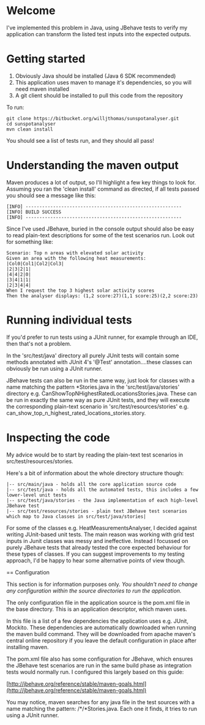 Welcome
=======

I've implemented this problem in Java, using JBehave tests to verify my application can transform the listed test inputs into the expected outputs.

Getting started
===============

1. Obviously Java should be installed (Java 6 SDK recommended)
2. This application uses maven to manage it's dependencies, so you will need maven installed
3. A git client should be installed to pull this code from the repository

To run:

    git clone https://bitbucket.org/willjthomas/sunspotanalyser.git
    cd sunspotanalyser
    mvn clean install

You should see a list of tests run, and they should all pass! 

Understanding the maven output
==============================

Maven produces a lot of output, so I'll highlight a few key things to look for. Assuming you ran the 'clean install' command as directed, if all tests passed you should see a message like this:

    [INFO] ---------------------------------------------------------
    [INFO] BUILD SUCCESS
    [INFO] ---------------------------------------------------------

Since I've used JBehave, buried in the console output should also be easy to read plain-text descriptions for some of the test scenarios run. Look out for something like:

    Scenario: Top n areas with elevated solar activity
    Given an area with the following heat measurements:
    |Col0|Col1|Col2|Col3|
    |2|3|2|1|
    |4|4|2|0|
    |3|4|1|1|
    |2|3|4|4|
    When I request the top 3 highest solar activity scores
    Then the analyser displays: (1,2 score:27)(1,1 score:25)(2,2 score:23)


Running individual tests
========================

If you'd prefer to run tests using a JUnit runner, for example through an IDE, then that's not a  problem. 

In the 'src/test/java' directory all purely JUnit tests will contain some methods annotated with JUnit 4's '@Test' annotation....these classes can obviously be run using a JUnit runner. 

JBehave tests can also be run in the same way, just look for classes with a name matching the pattern *Stories.java in the 'src/test/java/stories' directory e.g. CanShowTopNHighestRatedLocationsStories.java. These can be run in exactly the same way as pure JUnit tests, and they will execute the corresponding plain-text scenario in 'src/test/resources/stories' e.g. can_show_top_n_highest_rated_locations_stories.story.


Inspecting the code
===================

My advice would be to start by reading the plain-text test scenarios in src/test/resources/stories.

Here's a bit of information about the whole directory structure though:

    |-- src/main/java - holds all the core application source code
    |-- src/test/java - holds all the automated tests, this includes a few lower-level unit tests
    |-- src/test/java/stories - the Java implementation of each high-level JBehave test
    |-- src/test/resources/stories - plain text JBehave test scenarios which map to Java classes in src/test/java/stories|

For some of the classes e.g. HeatMeasurementsAnalyser, I decided against writing JUnit-based unit tests. The main reason was working with grid test inputs in Junit classes was messy and ineffective. Instead I focussed on purely JBehave tests that already tested the core expected behaviour for these types of classes. If you can suggest improvements to my testing approach, I'd be happy to hear some alternative points of view though.


== Configuration

This section is for information purposes only. *You shouldn't need to change any configuration within the source directories to run the application.*

The only configuration file in the application source is the pom.xml file in the base directory. This is an application descriptor, which maven uses.

In this file is a list of a few dependencies the application uses e.g. JUnit, Mockito. These dependencies are automatically downloaded when running the maven build command. They will be downloaded from apache maven's central online repository if you leave the default configuration in place after installing maven.

The pom.xml file also has some configuration for JBehave, which ensures the JBehave test scenarios are run in the same build phase as integration tests would normally run. I configured this largely based on this guide:

[http://jbehave.org/reference/stable/maven-goals.html](http://jbehave.org/reference/stable/maven-goals.html)

You may notice, maven searches for any java file in the test sources with a name matching the pattern: /*/*Stories.java. Each one it finds, it tries to run using a JUnit runner.


